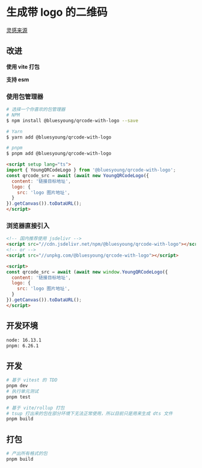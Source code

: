 # 生成带 logo 的二维码

[灵感来源](https://github.com/zxpsuper/qrcode-with-logos)

## 改进

**使用 vite 打包**

**支持 esm**

### 使用包管理器

```bash
# 选择一个你喜欢的包管理器
# NPM
$ npm install @bluesyoung/qrcode-with-logo --save

# Yarn
$ yarn add @bluesyoung/qrcode-with-logo

# pnpm
$ pnpm add @bluesyoung/qrcode-with-logo
```

```html
<script setup lang="ts">
import { YoungQRCodeLogo } from '@bluesyoung/qrcode-with-logo';
const qrcode_src = await (await new YoungQRCodeLogo({
  content: '链接目标地址',
  logo: {
    src: 'logo 图片地址',
  }
}).getCanvas()).toDataURL();
</script>
```

### 浏览器直接引入

```html
<!-- 国内推荐使用 jsdelivr -->
<script src="//cdn.jsdelivr.net/npm/@bluesyoung/qrcode-with-logo"></script>
<!-- or -->
<script src="//unpkg.com/@bluesyoung/qrcode-with-logo"></script>

<script>
const qrcode_src = await (await new window.YoungQRCodeLogo({
  content: '链接目标地址',
  logo: {
    src: 'logo 图片地址',
  }
}).getCanvas()).toDataURL();
</script>
```

## 开发环境

```bash
node: 16.13.1
pnpm: 6.26.1
```

## 开发

```bash
# 基于 vitest 的 TDD
pnpm dev
# 执行单元测试
pnpm test

# 基于 vite/rollup 打包
# tsup 打出来的包在部分环境下无法正常使用，所以目前只是用来生成 dts 文件
pnpm build
```

## 打包

```bash
# 产出所有格式的包
pnpm build
```